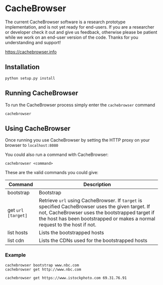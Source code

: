 # CacheBrowser

The current CacheBrowser software is a research prototype implementation, and is not yet ready for end-users. If you are a researcher or developer check it out and give us feedback, otherwise please be patient while we work on an end-user version of the code. 
Thanks for you understanding and support! 

https://cachebrowser.info

## Installation
```
python setup.py install
```

## Running CacheBrowser
To run the CacheBrowser process simply enter the `cachebrowser` command
```
cachebrowser
```

## Using CacheBrowser
Once  running you use CacheBrowser by setting the HTTP proxy on your browser to `localhost:8080`

You could also run a command with CacheBrowser:
```
cachebrowser <command>
```



These are the valid commands you could give:

Command                                                                     | Description 
--------------------------------------------------------------------------- | ---
bootstrap <host>                                                            | Bootstrap <host>
get `url` `[target]`                                                        | Retrieve `url` using CacheBrowser. If `target` is specified CacheBrowser uses the given target. If not, CacheBrowser uses the bootstrapped target if the host has been bootstrapped or makes a normal request to the host if not.
list hosts                                                                  | Lists the bootstrapped hosts
list cdn                                                                    | Lists the CDNs used for the bootstrapped hosts


### Example
```
cachebrowser bootstrap www.nbc.com
cachebrowser get http://www.nbc.com

cachebrowser get https://www.istockphoto.com 69.31.76.91
```

